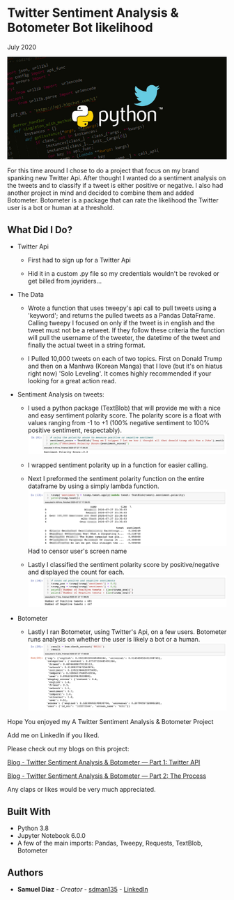# Twitter Sentiment Analysis & Botometer Bot likelihood
July 2020

![](images/python_twitter_sentiment-cover.png)


For this time around I chose to do a project that focus on my brand spanking new Twitter Api. After thought I wanted do a sentiment analysis on the tweets and to classify if a tweet is either positive or negative. I also had another project in mind and decided to combine them and added Botometer. Botometer is a package that can rate the likelihood the Twitter user is a bot or human at a threshold.



## What Did I Do?

* Twitter Api

  - First had to sign up for a Twitter Api

  - Hid it in a custom .py file so my credentials wouldn't be revoked or get billed from joyriders...

* The Data

  - Wrote a function that uses tweepy's api call to pull tweets using a 'keyword'; and returns the pulled tweets as a Pandas DataFrame. Calling tweepy I focused on only if the tweet is in english and the tweet must not be a retweet. If they follow these criteria the function will pull the username of the tweeter, the datetime of the tweet and finally the actual tweet in a string format.

  - I Pulled 10,000 tweets on each of two topics. First on Donald Trump and then on a Manhwa (Korean Manga) that I love (but it's on hiatus right now) 'Solo Leveling'. It comes highly recommended if your looking for a great action read.

* Sentiment Analysis on tweets:

  - I used a python package (TextBlob) that will provide me with a nice and easy sentiment polarity score. The polarity score is a float with values ranging from -1 to +1 (100% negative sentiment to 100% positive sentiment, respectably).
![](images/polarity_examaple.png)

  - I wrapped sentiment polarity up in a function for easier calling.

  - Next I preformed the sentiment polarity function on the entire dataframe by using a simply lambda function.
![](images/sentiment_head.png)
  Had to censor user's screen name

  - Lastly I classified the sentiment polarity score by positive/negative and displayed the count for each.
![](images/sentiment_class.png)
  
  
* Botometer

  - Lastly I ran Botometer, using Twitter's Api, on a few users. Botometer runs analysis on whether the user is likely a bot or a human.
![](images/botometer_example.png)

Hope You enjoyed my A Twitter Sentiment Analysis & Botometer Project

Add me on LinkedIn if you liked.

Please check out my blogs on this project:

[Blog - Twitter Sentiment Analysis & Botometer — Part 1: Twitter API](https://medium.com/@sdman135/twitter-sentiment-analysis-botometer-part-1-twitter-api-b7604f7af4e9)

[Blog - Twitter Sentiment Analysis & Botometer — Part 2: The Process](https://medium.com/@sdman135/twitter-sentiment-analysis-botometer-part-2-aecdbbbada30)

Any claps or likes would be very much appreciated.

## Built With

* Python 3.8
* Jupyter Notebook 6.0.0
* A few of the main imports: Pandas, Tweepy, Requests, TextBlob, Botometer


## Authors

* **Samuel Diaz** - *Creator* - [sdman135](https://github.com/sdman135/) - [LinkedIn](https://www.linkedin.com/in/samuel-diaz-data-scientist)
